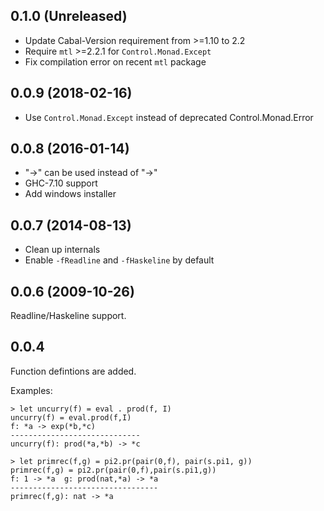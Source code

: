 0.1.0 (Unreleased)
-------------------------------

* Update Cabal-Version requirement from >=1.10 to 2.2
* Require `mtl` >=2.2.1 for `Control.Monad.Except`
* Fix compilation error on recent `mtl` package

0.0.9 (2018-02-16)
-------------------------------

* Use `Control.Monad.Except` instead of deprecated Control.Monad.Error

0.0.8 (2016-01-14)
-------------------------------

* "→" can be used instead of "->"
* GHC-7.10 support
* Add windows installer

0.0.7 (2014-08-13)
-------------------------------

* Clean up internals
* Enable `-fReadline` and `-fHaskeline` by default

0.0.6 (2009-10-26)
-------------------------------

Readline/Haskeline support.

0.0.4
-------------------------------

Function defintions are added.

Examples:

    > let uncurry(f) = eval . prod(f, I)
    uncurry(f) = eval.prod(f,I)
    f: *a -> exp(*b,*c)
    -----------------------------
    uncurry(f): prod(*a,*b) -> *c

    > let primrec(f,g) = pi2.pr(pair(0,f), pair(s.pi1, g))
    primrec(f,g) = pi2.pr(pair(0,f),pair(s.pi1,g))
    f: 1 -> *a  g: prod(nat,*a) -> *a
    ---------------------------------
    primrec(f,g): nat -> *a
